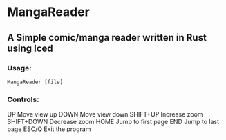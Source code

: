 # MangaReader

## A Simple comic/manga reader written in Rust using Iced

### Usage:
`MangaReader [file]`

### Controls:
  UP             Move view up
  DOWN           Move view down
  SHIFT+UP       Increase zoom
  SHIFT+DOWN     Decrease zoom
  HOME           Jump to first page
  END            Jump to last page
  ESC/Q          Exit the program
